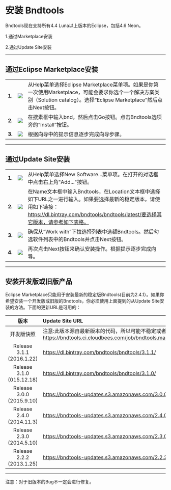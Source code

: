 # 安装 Bndtools

Bndtools现在支持所有4.4 Luna以上版本的Eclipse，包括4.6 Neon。

1.通过Marketplace安装

2.通过Update Site安装
******

## 通过Eclipse Marketplace安装

||||
| :-------------: |:-------------|:------------|
|**1.**|![](https://caichaowei.github.io/bndtoolscn/images/2016-12-26-install_mp1.png)|从Help菜单选择Eclipse Marketplace菜单项。如果是你第一次使用Marketplace，可能会要求你选个一个解决方案类别（Solution catalog）。选择“Eclipse Marketplace”然后点击Next按钮。|
|**2.**|![](https://caichaowei.github.io/bndtoolscn/images/2016-12-26-install_mp2.png)|在搜素框中输入bnd，然后点击Go按钮。点击Bndtools选项旁的“Install”按钮。|
|**3.**|![](https://caichaowei.github.io/bndtoolscn/images/2016-12-26-install_mp3.png)|根据向导中的提示信息逐步完成向导步骤。|
******

## 通过Update Site安装

||||
| :-------------: |:-------------|:------------|
|**1.**|![](https://caichaowei.github.io/bndtoolscn/images/2016-12-26-install_us1.png)|从Help菜单选择New Software...菜单项。在打开的对话框中点击右上角"Add..."按钮。|
|**2.**|![](https://caichaowei.github.io/bndtoolscn/images/2016-12-26-install_us2.png)|在Name文本框中输入Bndtools，在Location文本框中选择如下URL之一进行输入。如果要选择最新的稳定版本，请使用如下链接：https://dl.bintray.com/bndtools/bndtools/latest/要选择其它版本，请参考如下表格。|
|**3.**|![](https://caichaowei.github.io/bndtoolscn/images/2016-12-26-install_us3.png)|确保从“Work with”下拉选择列表中选额Bndtools。然后勾选软件列表中的Bndtools并点击Next按钮。|
|**4.**|![](https://caichaowei.github.io/bndtoolscn/images/2016-12-26-install_us4.png)|再次点击Next按钮来确认安装操作。根据提示逐步完成向导。|

******

## 安装开发版或旧版产品

Eclipse Marketplace只能用于安装最新的稳定版Bndtools(目前为2.4.1）。如果你希望安装一个开发版或旧版的Bndtools，你必须使用上面提到的从Update Site安装的方法。下面的更新URL是可用的：

| **版本**        | **Update Site URL** |
| :-------------: |:-------------| 
| 开发版快照|注意:此版本源自最新版本的代码，所以可能不稳定或者包含一些探索性的功能。https://bndtools.ci.cloudbees.com/job/bndtools.master/lastSuccessfulBuild/artifact/build/generated/p2/ |
| Release 3.1.1 (2016.1.22)|https://dl.bintray.com/bndtools/bndtools/3.1.1/| 
|Release 3.1.0 (015.12.18)|https://dl.bintray.com/bndtools/bndtools/3.1.0/| 
|Release 3.0.0 (2015.9.10)|https://bndtools-updates.s3.amazonaws.com/3.0.0.REL/|
|Release 2.4.0 (2014.11.3)|https://bndtools-updates.s3.amazonaws.com/2.4.0.REL/|
|Release 2.3.0 (2014.5.10)|https://bndtools-updates.s3.amazonaws.com/2.3.0.REL/|
|Release 2.2.2 (2013.1.25)|https://bndtools-updates.s3.amazonaws.com/2.2.2.REL/|

******

注意：对于旧版本的Bug不一定会进行修复。

